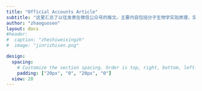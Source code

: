 ```yaml
---
title: "Official Accounts Article"
subtitle: "这里汇总了以往发表在微信公众号的推文。主要内容包括分子生物学实验原理，实验技术和技巧，随想。"
author: "zhaoguosen"
layout: docs
#header:
#  caption: "zheshiweixingzh"
#  image: "jinrizhisen.png"

design:
  spacing:
    # Customize the section spacing. Order is top, right, bottom, left.
    padding: ["20px", "0", "20px", "0"]
  view: 20
---
```


